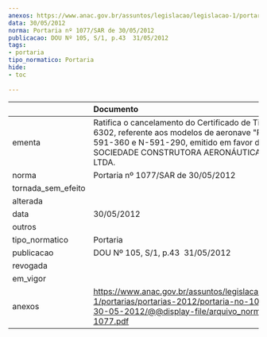 ```yaml
---
anexos: https://www.anac.gov.br/assuntos/legislacao/legislacao-1/portarias/portarias-2012/portaria-no-1077-sar-de-30-05-2012/@@display-file/arquivo_norma/PA2012-1077.pdf
data: 30/05/2012
norma: Portaria nº 1077/SAR de 30/05/2012
publicacao: DOU Nº 105, S/1, p.43  31/05/2012
tags:
- portaria
tipo_normatico: Portaria
hide: 
- toc 
 
---
```


|                    | Documento                                                                                                                                                                                              |
|:-------------------|:-------------------------------------------------------------------------------------------------------------------------------------------------------------------------------------------------------|
| ementa             | Ratifica o cancelamento do Certificado de Tipo - CT 6302, referente aos modelos de aeronave "Regente" N-591-360 e N-591-290, emitido em favor da empresa SOCIEDADE CONSTRUTORA AERONÁUTICA NEIVA LTDA. |
| norma              | Portaria nº 1077/SAR de 30/05/2012                                                                                                                                                                     |
| tornada_sem_efeito |                                                                                                                                                                                                        |
| alterada           |                                                                                                                                                                                                        |
| data               | 30/05/2012                                                                                                                                                                                             |
| outros             |                                                                                                                                                                                                        |
| tipo_normatico     | Portaria                                                                                                                                                                                               |
| publicacao         | DOU Nº 105, S/1, p.43  31/05/2012                                                                                                                                                                      |
| revogada           |                                                                                                                                                                                                        |
| em_vigor           |                                                                                                                                                                                                        |
| anexos             | https://www.anac.gov.br/assuntos/legislacao/legislacao-1/portarias/portarias-2012/portaria-no-1077-sar-de-30-05-2012/@@display-file/arquivo_norma/PA2012-1077.pdf                                      |